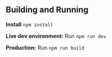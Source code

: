 ## Building and Running 

**Install**
`npm install`

**Live dev environment:**
Run `npm run dev`

**Production:**
Run `npm run build` 
